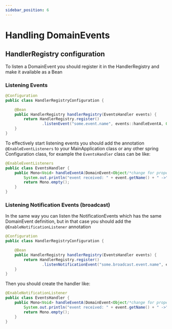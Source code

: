 ```yaml
---
sidebar_position: 6
---
```


# Handling DomainEvents

## HandlerRegistry configuration

To listen a DomainEvent you should register it in the HandlerRegistry and make it available as a Bean

### Listening Events

```java
@Configuration
public class HandlerRegistryConfiguration {

    @Bean
    public HandlerRegistry handlerRegistry(EventsHandler events) {
        return HandlerRegistry.register()
                .listenEvent("some.event.name", events::handleEventA, Object.class/*change for proper model*/);
    }
}
```

To effectively start listening events you should add the annotation `@EnableEventListeners` to your MainApplication class or any other spring Configuration class, for example the `EventsHandler` class can be like:

```java
@EnableEventListeners
public class EventsHandler {
    public Mono<Void> handleEventA(DomainEvent<Object/*change for proper model*/> event) {
        System.out.println("event received: " + event.getName() + " ->" + event.getData());
        return Mono.empty();
    }
}
```

### Listening Notification Events (broadcast)

In the same way you can listen the NotificationEvents which has the same DomainEvent definition, but in that case you should add the `@EnableNotificationListener` annotation 

```java
@Configuration
public class HandlerRegistryConfiguration {

    @Bean
    public HandlerRegistry handlerRegistry(EventsHandler events) {
        return HandlerRegistry.register()
                .listenNotificationEvent("some.broadcast.event.name", events::handleEventA, Object.class/*change for proper model*/);
    }
}
```

Then you should create the handler like:

```java
@EnableNotificationListener
public class EventsHandler {
    public Mono<Void> handleEventA(DomainEvent<Object/*change for proper model*/> event) {
        System.out.println("event received: " + event.getName() + " ->" + event.getData());
        return Mono.empty();
    }
}
```